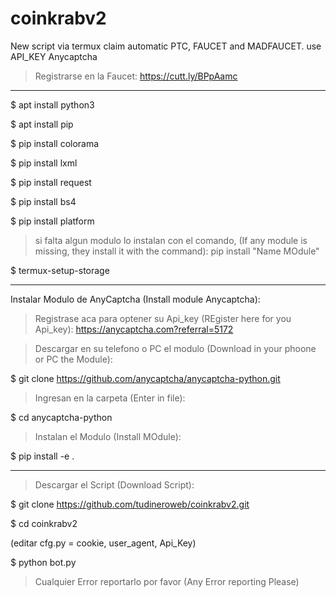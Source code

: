 # coinkrabv2
New script via termux claim automatic PTC, FAUCET and MADFAUCET. use API_KEY Anycaptcha

> Registrarse en la Faucet: https://cutt.ly/BPpAamc

-----------------------------------------------------------------

$ apt install python3

$ apt install pip

$ pip install colorama

$ pip install lxml

$ pip install request

$ pip install bs4

$ pip install platform

> si falta algun modulo lo instalan con el comando, (If any module is missing, they install it with the command): pip install "Name MOdule" 

$ termux-setup-storage

--------------------------------------------------------------------
Instalar Modulo de AnyCaptcha (Install module Anycaptcha):

> Registrase aca para optener su Api_key (REgister here for you Api_key): https://anycaptcha.com?referral=5172

> Descargar en su telefono o PC el modulo (Download in your phoone or PC the Module): 

$ git clone https://github.com/anycaptcha/anycaptcha-python.git

> Ingresan en la carpeta (Enter in file): 

$ cd anycaptcha-python

> Instalan el Modulo (Install MOdule): 

$ pip install -e .

-----------------------------------------------------------------------

> Descargar el Script (Download Script):

$ git clone https://github.com/tudineroweb/coinkrabv2.git

$ cd coinkrabv2

(editar cfg.py = cookie, user_agent, Api_Key)

$ python bot.py

> Cualquier Error reportarlo por favor (Any Error reporting Please)

